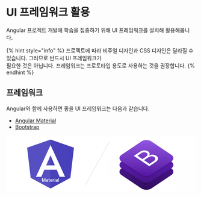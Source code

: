 # UI 프레임워크 활용

Angular 프로젝트 개발에 학습을 집중하기 위해 UI 프레임워크를 설치해 활용해봅니다.

{% hint style="info" %}
프로젝트에 따라 비주얼 디자인과 CSS 디자인은 달라질 수 있습니다. 그러므로 반드시 UI 프레임워크가   
필요한 것은 아닙니다. 프레임워크는 프로토타입 용도로 사용하는 것을 권장합니다.
{% endhint %}

## 프레임워크

Angular와 함께 사용하면 좋을 UI 프레임워크는 다음과 같습니다.

* [Angular Material](https://material.angular.io)
* [Bootstrap](https://getbootstrap.com)

![Angular Material   /   Bootstrap ](../.gitbook/assets/ui-framework.jpg)



